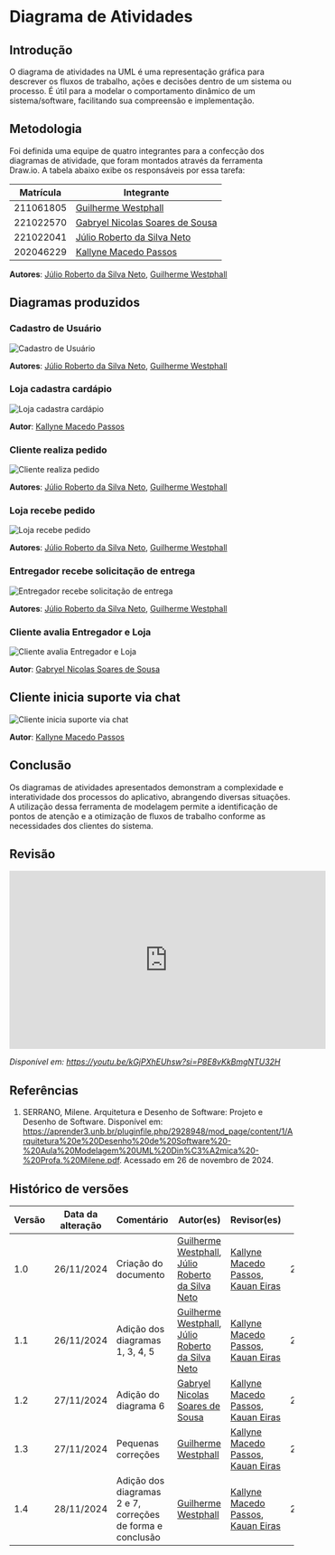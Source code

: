 # Diagrama de Atividades

## Introdução

O diagrama de atividades na UML é uma representação gráfica para descrever os fluxos de trabalho, ações e decisões dentro de um sistema ou processo. É útil para a modelar o comportamento dinâmico de um sistema/software, facilitando sua compreensão e implementação.

## Metodologia

Foi definida uma equipe de quatro integrantes para a confecção dos diagramas de atividade, que foram montados através da ferramenta Draw.io. A tabela abaixo exibe os responsáveis por essa tarefa:

| Matrícula | Integrante                                                      |
|-----------|-----------------------------------------------------------------|
| 211061805 | [Guilherme Westphall](https://github.com/west7)                 |
| 221022570 | [Gabryel Nicolas Soares de Sousa](https://github.com/gabryelns) |
| 221022041 | [Júlio Roberto da Silva Neto](https://github.com/JulioR2022)    |
| 202046229 | [Kallyne Macedo Passos](https://github.com/kalipassos)          |

**Autores**: [Júlio Roberto da Silva Neto](https://github.com/JulioR2022), [Guilherme Westphall](https://github.com/west7)
 

## Diagramas produzidos

### Cadastro de Usuário


![Cadastro de Usuário](assets/image-3.png)

**Autores**: [Júlio Roberto da Silva Neto](https://github.com/JulioR2022), [Guilherme Westphall](https://github.com/west7)

### Loja cadastra cardápio

![Loja cadastra cardápio](assets/image-6.png)

**Autor**: [Kallyne Macedo Passos](https://github.com/kalipassos)  


### Cliente realiza pedido

![Cliente realiza pedido](assets/image.png)

**Autores**: [Júlio Roberto da Silva Neto](https://github.com/JulioR2022), [Guilherme Westphall](https://github.com/west7)

### Loja recebe pedido

![Loja recebe pedido](assets/image-1.png)

**Autores**: [Júlio Roberto da Silva Neto](https://github.com/JulioR2022), [Guilherme Westphall](https://github.com/west7)

### Entregador recebe solicitação de entrega

![Entregador recebe solicitação de entrega](assets/image-2.png)

**Autores**: [Júlio Roberto da Silva Neto](https://github.com/JulioR2022), [Guilherme Westphall](https://github.com/west7)

### Cliente avalia Entregador e Loja

![Cliente avalia Entregador e Loja](assets/image-4.png)

**Autor**: [Gabryel Nicolas Soares de Sousa](https://github.com/gabryelns)

## Cliente inicia suporte via chat

![Cliente inicia suporte via chat](assets/image-5.png)

**Autor**: [Kallyne Macedo Passos](https://github.com/kalipassos)  

## Conclusão

Os diagramas de atividades apresentados demonstram a complexidade e interatividade dos processos do aplicativo, abrangendo diversas situações. A utilização dessa ferramenta de modelagem permite a identificação de pontos de atenção e a otimização de fluxos de trabalho conforme as necessidades dos clientes do sistema.

## Revisão

<iframe width="560" height="315" src="https://www.youtube.com/embed/kGjPXhEUhsw?si=lQJeSTFt6vASYPh8" title="YouTube video player" frameborder="0" allow="accelerometer; autoplay; clipboard-write; encrypted-media; gyroscope; picture-in-picture; web-share" referrerpolicy="strict-origin-when-cross-origin" allowfullscreen></iframe>

*Disponível em: https://youtu.be/kGjPXhEUhsw?si=P8E8vKkBmgNTU32H*

## Referências

1. SERRANO, Milene. Arquitetura e Desenho de Software: Projeto e Desenho de Software. Disponível em: https://aprender3.unb.br/pluginfile.php/2928948/mod_page/content/1/Arquitetura%20e%20Desenho%20de%20Software%20-%20Aula%20Modelagem%20UML%20Din%C3%A2mica%20-%20Profa.%20Milene.pdf. Acessado em 26 de novembro de 2024.

## Histórico de versões

| Versão | Data da alteração | Comentário                                                 | Autor(es)                                                                                                     | Revisor(es)                                            | Data de revisão |
|--------|-------------------|------------------------------------------------------------|---------------------------------------------------------------------------------------------------------------|--------------------------------------------------------|-----------------|
| 1.0    | 26/11/2024        | Criação do documento                                       | [Guilherme Westphall](https://github.com/west7), [Júlio Roberto da Silva Neto](https://github.com/JulioR2022) | [Kallyne Macedo Passos](https://github.com/kalipassos), [Kauan Eiras](https://github.com/kauaneiras) | 28/11/2024      |
| 1.1    | 26/11/2024        | Adição dos diagramas 1, 3, 4, 5                            | [Guilherme Westphall](https:github.com/west7), [Júlio Roberto da Silva Neto](https://github.com/JulioR2022)   | [Kallyne Macedo Passos](https://github.com/kalipassos), [Kauan Eiras](https://github.com/kauaneiras) | 28/11/2024      |
| 1.2    | 27/11/2024        | Adição do diagrama 6                                       | [Gabryel Nicolas Soares de Sousa](https://github.com/gabryelns)                                               | [Kallyne Macedo Passos](https://github.com/kalipassos), [Kauan Eiras](https://github.com/kauaneiras) | 28/11/2024      |
| 1.3    | 27/11/2024        | Pequenas correções                                         | [Guilherme Westphall](https://github.com/west7)                                                               | [Kallyne Macedo Passos](https://github.com/kalipassos), [Kauan Eiras](https://github.com/kauaneiras) | 28/11/2024      |
| 1.4    | 28/11/2024        | Adição dos diagramas 2 e 7, correções de forma e conclusão | [Guilherme Westphall](https://github.com/west7)                                                               | [Kallyne Macedo Passos](https://github.com/kalipassos), [Kauan Eiras](https://github.com/kauaneiras) | 28/11/2024      |